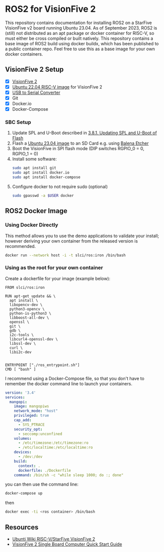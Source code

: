 # ROS2 for VisionFive 2

This repository contains documentation for installing ROS2 on a StarFive VisionFive v2 board running Ubuntu 23.04. As of September 2023, ROS2 is (still) not distributed as an apt package or docker container for RISC-V, so must either be cross compiled or built natively. This repository contains a base image of ROS2 build using docker buildx, which has been published to a public container repo. Feel free to use this as a base image for your own docker containers.

## VisionFive 2 Setup
  - [X] [VisionFive 2](https://www.starfivetech.com/en/site/boards)
  - [X] [Ubuntu 22.04 RISC-V image](https://cdimage.ubuntu.com/releases/23.04/release/ubuntu-23.04-preinstalled-server-riscv64+visionfive2.img.xz) for VisionFive 2
  - [X] [USB to Serial Converter](https://t.ly/4eLGK)
  - [X] Git
  - [X] Docker.io
  - [X] Docker-Compose

### SBC Setup
 1. Update SPL and U-Boot described in [3.8.1. Updating SPL and U-Boot of Flash](https://doc-en.rvspace.org/VisionFive2/PDF/VisionFive2_QSG.pdf) 
 1. Flash a [Ubuntu 23.04 image](https://cdimage.ubuntu.com/releases/23.04/release/ubuntu-23.04-preinstalled-server-riscv64+visionfive2.img.xz) to an SD Card e.g. using [Balena Etcher](https://www.balena.io/etcher)
 1. Boot the VisionFive in SPI flash mode (DIP switches RGPIO_0 = 0, RGPIO_1 = 0)
 1. Install some software:
    ``` bash
    sudo apt install git
    sudo apt install docker.io
    sudo apt install docker-compose
    ```
  1. Configure docker to not require sudo (optional)
      ```bash
      sudo gpasswd -a $USER docker
      ```



## ROS2 Docker Image
### Using Docker Directly
This method allows you to use the demo applications to validate your install; however deriving your own container from the released version is recommended.

```bash
docker run --network host -i -t slci/ros:iron /bin/bash
```

### Using as the root for your own container

Create a dockerfile for your image (example below):

``` docker
FROM slci/ros:iron

RUN apt-get update && \
  apt install \
  libopencv-dev \
  python3-opencv \
  python-is-python3 \
  libboost-all-dev \
  openssl \
  git \
  gdb \
  i2c-tools \
  libcurl4-openssl-dev \
  libssl-dev \
  curl \
  libi2c-dev


ENTRYPOINT ["./ros_entrypoint.sh"]
CMD [ "bash" ]
```

I recommend using a Docker-Compose file, so that you don't have to remember the docker command line to launch your containers.

``` yaml
version: '3.4'
services:
  mangopi:
    image: mangopiws
    network_mode: "host"
    privileged: true
    cap_add:
      - SYS_PTRACE
    security_opt:
      - seccomp:unconfined   
    volumes:
      - /etc/timezone:/etc/timezone:ro
      - /etc/localtime:/etc/localtime:ro
    devices:
      - /dev:/dev
    build:
      context: .
      dockerfile: ./Dockerfile
    command: /bin/sh -c "while sleep 1000; do :; done"
```

you can then use the command line:

``` bash
docker-compose up 
```
then

``` bash
docker exec -ti <ros container> /bin/bash
```



## Resources
- [Ubunti Wiki RISC-V/StarFive VisionFive 2](https://wiki.ubuntu.com/RISC-V/StarFive%20VisionFive%202)
- [VisionFive 2 Single Board Computer Quick Start Guide](https://doc-en.rvspace.org/VisionFive2/PDF/VisionFive2_QSG.pdf)

